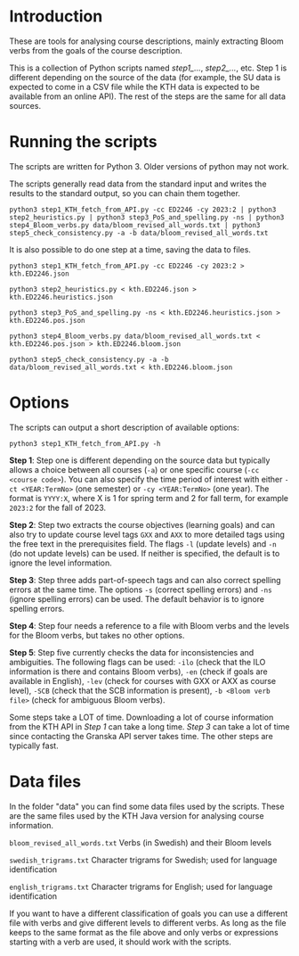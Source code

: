 # Introduction

These are tools for analysing course descriptions, mainly extracting
Bloom verbs from the goals of the course description.

This is a collection of Python scripts named *step1_...*, *step2_...*,
etc. Step 1 is different depending on the source of the data (for
example, the SU data is expected to come in a CSV file while the KTH
data is expected to be available from an online API). The rest of the
steps are the same for all data sources.

# Running the scripts

The scripts are written for Python 3. Older versions of python may not work.

The scripts generally read data from the standard input and writes the
results to the standard output, so you can chain them together.

```python3 step1_KTH_fetch_from_API.py -cc ED2246 -cy 2023:2 | python3 step2_heuristics.py | python3 step3_PoS_and_spelling.py -ns | python3 step4_Bloom_verbs.py data/bloom_revised_all_words.txt | python3 step5_check_consistency.py -a -b data/bloom_revised_all_words.txt```

It is also possible to do one step at a time, saving the data to files.

```python3 step1_KTH_fetch_from_API.py -cc ED2246 -cy 2023:2 > kth.ED2246.json```

```python3 step2_heuristics.py < kth.ED2246.json > kth.ED2246.heuristics.json```

```python3 step3_PoS_and_spelling.py -ns < kth.ED2246.heuristics.json > kth.ED2246.pos.json```

```python3 step4_Bloom_verbs.py data/bloom_revised_all_words.txt < kth.ED2246.pos.json > kth.ED2246.bloom.json```

```python3 step5_check_consistency.py -a -b data/bloom_revised_all_words.txt < kth.ED2246.bloom.json```

# Options

The scripts can output a short description of available options:

```python3 step1_KTH_fetch_from_API.py -h```


**Step 1**: Step one is different depending on the source data but
  typically allows a choice between all courses (`-a`) or one specific
  course (`-cc <course code>`). You can also specify the time period
  of interest with either `-ct <YEAR:TermNo>` (one semester) or `-cy
  <YEAR:TermNo>` (one year). The format is `YYYY:X`, where X is 1 for
  spring term and 2 for fall term, for example `2023:2` for the fall
  of 2023.

**Step 2**: Step two extracts the course objectives (learning goals)
  and can also try to update course level tags `GXX` and `AXX` to more
  detailed tags using the free text in the prerequisites field. The
  flags `-l` (update levels) and `-n` (do not update levels) can be
  used. If neither is specified, the default is to ignore the level
  information.

**Step 3**: Step three adds part-of-speech tags and can also correct
  spelling errors at the same time. The options `-s` (correct spelling
  errors) and `-ns` (ignore spelling errors) can be used. The default
  behavior is to ignore spelling errors.

**Step 4**: Step four needs a reference to a file with Bloom verbs and
  the levels for the Bloom verbs, but takes no other options.

**Step 5**: Step five currently checks the data for inconsistencies
  and ambiguities. The following flags can be used: `-ilo` (check that
  the ILO information is there and contains Bloom verbs), `-en` (check
  if goals are available in English), `-lev` (check for courses with
  GXX or AXX as course level), `-SCB` (check that the SCB information
  is present), `-b <Bloom verb file>` (check for ambiguous Bloom
  verbs).

Some steps take a LOT of time. Downloading a lot of course information
from the KTH API in *Step 1* can take a long time. *Step 3* can take a
lot of time since contacting the Granska API server takes time. The
other steps are typically fast.

# Data files

In the folder "data" you can find some data files used by the
scripts. These are the same files used by the KTH Java version for
analysing course information.

`bloom_revised_all_words.txt`  Verbs (in Swedish) and their Bloom levels

`swedish_trigrams.txt`         Character trigrams for Swedish; used for language identification

`english_trigrams.txt`         Character trigrams for English; used for language identification

If you want to have a different classification of goals you can use a
different file with verbs and give different levels to different
verbs. As long as the file keeps to the same format as the file above
and only verbs or expressions starting with a verb are used, it should
work with the scripts.
